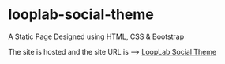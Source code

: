 # looplab-social-theme
A Static Page Designed using HTML, CSS &amp; Bootstrap

The site is hosted and the site URL is --> [LoopLab Social Theme](https://looplab-social-theme-av.netlify.app/)
